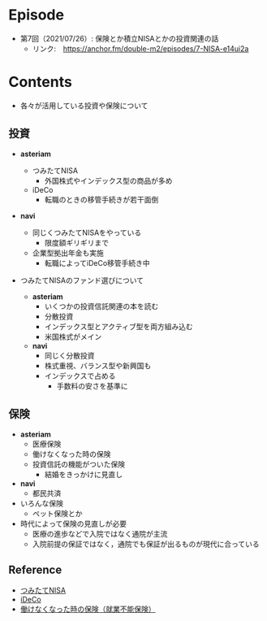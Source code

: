 # Episode
- 第7回（2021/07/26）: 保険とか積立NISAとかの投資関連の話
    - リンク:　https://anchor.fm/double-m2/episodes/7-NISA-e14ui2a

# Contents
- 各々が活用している投資や保険について

## 投資
- **asteriam**
	- つみたてNISA
		- 外国株式やインデックス型の商品が多め
	- iDeCo
		- 転職のときの移管手続きが若干面倒
	
- **navi**
	- 同じくつみたてNISAをやっている
	  	- 限度額ギリギリまで
	- 企業型拠出年金も実施
		- 転職によってiDeCo移管手続き中
	
- つみたてNISAのファンド選びについて
	- **asteriam**
		- いくつかの投資信託関連の本を読む
		- 分散投資
		- インデックス型とアクティブ型を両方組み込む
		- 米国株式がメイン
	- **navi**
		- 同じく分散投資
		- 株式重視、バランス型や新興国も
		- インデックスで占める
			- 手数料の安さを基準に

## 保険
- **asteriam**
  - 医療保険
  - 働けなくなった時の保険
  - 投資信託の機能がついた保険
  	  - 結婚をきっかけに見直し
- **navi**
  - 都民共済
- いろんな保険
	- ペット保険とか
- 時代によって保険の見直しが必要
  	- 医療の進歩などで入院ではなく通院が主流
	- 入院前提の保証ではなく，通院でも保証が出るものが現代に合っている

## Reference

- [つみたてNISA](https://www.fsa.go.jp/policy/nisa2/about/tsumitate/overview/index.html)
- [iDeCo](https://www.ideco-koushiki.jp/)
- [働けなくなった時の保険（就業不能保険）](https://www.lifenet-seimei.co.jp/product/disability/)
